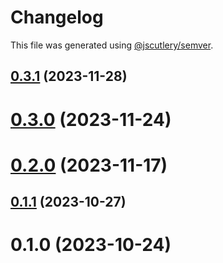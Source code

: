 # Changelog

This file was generated using [@jscutlery/semver](https://github.com/jscutlery/semver).

## [0.3.1](https://gitlab.ir7.com.br/r7/front-monorepo/compare/ui-section-heading-0.3.0...ui-section-heading-0.3.1) (2023-11-28)

# [0.3.0](https://gitlab.ir7.com.br/r7/front-monorepo/compare/ui-section-heading-0.2.0...ui-section-heading-0.3.0) (2023-11-24)

# [0.2.0](https://gitlab.ir7.com.br/r7/front-monorepo/compare/ui-section-heading-0.1.1...ui-section-heading-0.2.0) (2023-11-17)

## [0.1.1](https://gitlab.ir7.com.br/r7/front-monorepo/compare/ui-section-heading-0.1.0...ui-section-heading-0.1.1) (2023-10-27)

# 0.1.0 (2023-10-24)
